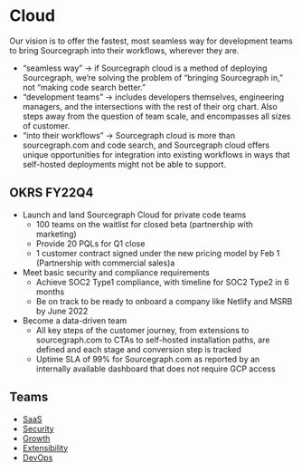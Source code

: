 # Cloud

Our vision is to offer the fastest, most seamless way for development teams to bring Sourcegraph into their workflows, wherever they are.

* “seamless way” → if Sourcegraph cloud is a method of deploying Sourcegraph, we’re solving the problem of “bringing Sourcegraph in,” not “making code search better.”
* “development teams” → includes developers themselves, engineering managers, and the intersections with the rest of their org chart. Also steps away from the question of team scale, and encompasses all sizes of customer.
* “into their workflows” → Sourcegraph cloud is more than sourcegraph.com and code search, and Sourcegraph cloud offers unique opportunities for integration into existing workflows in ways that self-hosted deployments might not be able to support.


## OKRS FY22Q4

- Launch and land Sourcegraph Cloud for private code teams
  - 100 teams on the waitlist for closed beta (partnership with marketing)
  - Provide 20 PQLs for Q1 close
  - 1 customer contract signed under the new pricing model by Feb 1 (Partnership with commercial sales)a
- Meet basic security and compliance requirements
  - Achieve SOC2 Type1 compliance, with timeline for SOC2 Type2 in 6 months
  - Be on track to be ready to onboard a company like Netlify and MSRB by June 2022
- Become a data-driven team
  - All key steps of the customer journey, from extensions to sourcegraph.com to CTAs to self-hosted installation paths, are defined and each stage and conversion step is tracked
  - Uptime SLA of 99% for Sourcegraph.com as reported by an internally available dashboard that does not require GCP access

## Teams

- [SaaS](./saas/index.md)
- [Security](./security/index.md)
- [Growth](./growth/index.md)
- [Extensibility](./extensibility/index.md)
- [DevOps](./devops/index.md)
